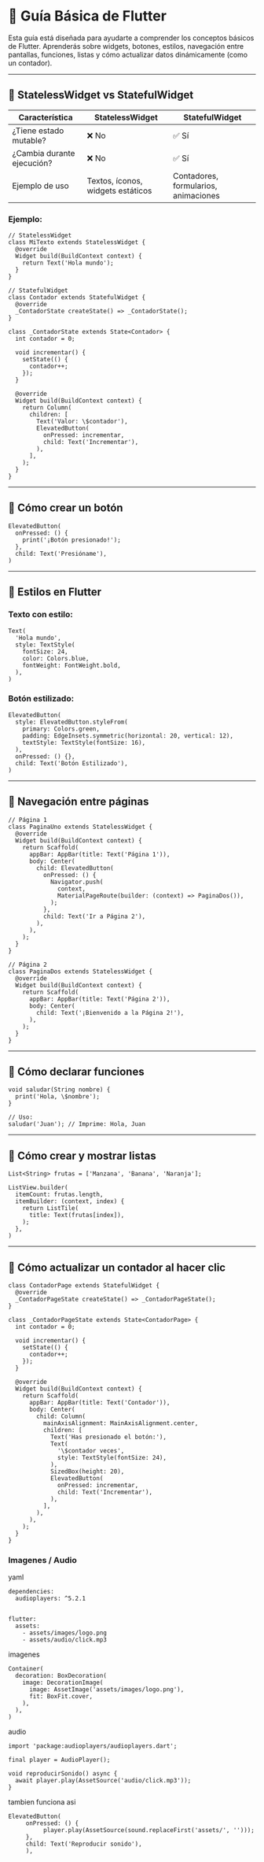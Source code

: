 # 🚀 Guía Básica de Flutter

Esta guía está diseñada para ayudarte a comprender los conceptos básicos de Flutter. Aprenderás sobre widgets, botones, estilos, navegación entre pantallas, funciones, listas y cómo actualizar datos dinámicamente (como un contador).

---

## 🧱 StatelessWidget vs StatefulWidget

| Característica             | StatelessWidget                        | StatefulWidget                            |
|---------------------------|----------------------------------------|-------------------------------------------|
| ¿Tiene estado mutable?    | ❌ No                                   | ✅ Sí                                     |
| ¿Cambia durante ejecución?| ❌ No                                   | ✅ Sí                                     |
| Ejemplo de uso            | Textos, íconos, widgets estáticos      | Contadores, formularios, animaciones      |

### Ejemplo:
```
// StatelessWidget
class MiTexto extends StatelessWidget {
  @override
  Widget build(BuildContext context) {
    return Text('Hola mundo');
  }
}

// StatefulWidget
class Contador extends StatefulWidget {
  @override
  _ContadorState createState() => _ContadorState();
}

class _ContadorState extends State<Contador> {
  int contador = 0;

  void incrementar() {
    setState(() {
      contador++;
    });
  }

  @override
  Widget build(BuildContext context) {
    return Column(
      children: [
        Text('Valor: \$contador'),
        ElevatedButton(
          onPressed: incrementar,
          child: Text('Incrementar'),
        ),
      ],
    );
  }
}
```
---

## 🔘 Cómo crear un botón
```
ElevatedButton(
  onPressed: () {
    print('¡Botón presionado!');
  },
  child: Text('Presióname'),
)
```
---

## 🎨 Estilos en Flutter

### Texto con estilo:
```
Text(
  'Hola mundo',
  style: TextStyle(
    fontSize: 24,
    color: Colors.blue,
    fontWeight: FontWeight.bold,
  ),
)
```
### Botón estilizado:
```
ElevatedButton(
  style: ElevatedButton.styleFrom(
    primary: Colors.green,
    padding: EdgeInsets.symmetric(horizontal: 20, vertical: 12),
    textStyle: TextStyle(fontSize: 16),
  ),
  onPressed: () {},
  child: Text('Botón Estilizado'),
)
```
---

## 📄 Navegación entre páginas
```
// Página 1
class PaginaUno extends StatelessWidget {
  @override
  Widget build(BuildContext context) {
    return Scaffold(
      appBar: AppBar(title: Text('Página 1')),
      body: Center(
        child: ElevatedButton(
          onPressed: () {
            Navigator.push(
              context,
              MaterialPageRoute(builder: (context) => PaginaDos()),
            );
          },
          child: Text('Ir a Página 2'),
        ),
      ),
    );
  }
}

// Página 2
class PaginaDos extends StatelessWidget {
  @override
  Widget build(BuildContext context) {
    return Scaffold(
      appBar: AppBar(title: Text('Página 2')),
      body: Center(
        child: Text('¡Bienvenido a la Página 2!'),
      ),
    );
  }
}
```
---

## 🔧 Cómo declarar funciones
```
void saludar(String nombre) {
  print('Hola, \$nombre');
}

// Uso:
saludar('Juan'); // Imprime: Hola, Juan
```
---

## 🧾 Cómo crear y mostrar listas
```
List<String> frutas = ['Manzana', 'Banana', 'Naranja'];

ListView.builder(
  itemCount: frutas.length,
  itemBuilder: (context, index) {
    return ListTile(
      title: Text(frutas[index]),
    );
  },
)
```
---

## 🔄 Cómo actualizar un contador al hacer clic
```
class ContadorPage extends StatefulWidget {
  @override
  _ContadorPageState createState() => _ContadorPageState();
}

class _ContadorPageState extends State<ContadorPage> {
  int contador = 0;

  void incrementar() {
    setState(() {
      contador++;
    });
  }

  @override
  Widget build(BuildContext context) {
    return Scaffold(
      appBar: AppBar(title: Text('Contador')),
      body: Center(
        child: Column(
          mainAxisAlignment: MainAxisAlignment.center,
          children: [
            Text('Has presionado el botón:'),
            Text(
              '\$contador veces',
              style: TextStyle(fontSize: 24),
            ),
            SizedBox(height: 20),
            ElevatedButton(
              onPressed: incrementar,
              child: Text('Incrementar'),
            ),
          ],
        ),
      ),
    );
  }
}
```

### Imagenes / Audio
yaml
```
dependencies:
  audioplayers: ^5.2.1


flutter:
  assets:
    - assets/images/logo.png
    - assets/audio/click.mp3
```
imagenes
```
Container(
  decoration: BoxDecoration(
    image: DecorationImage(
      image: AssetImage('assets/images/logo.png'),
      fit: BoxFit.cover,
    ),
  ),
)
```

audio
```
import 'package:audioplayers/audioplayers.dart';

final player = AudioPlayer();

void reproducirSonido() async {
  await player.play(AssetSource('audio/click.mp3'));
}
```
tambien funciona asi
```
ElevatedButton(
     onPressed: () {
          player.play(AssetSource(sound.replaceFirst('assets/', '')));
     },
     child: Text('Reproducir sonido'),
     ),
```
